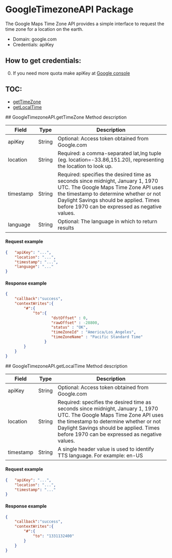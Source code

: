 # GoogleTimezoneAPI Package
The Google Maps Time Zone API provides a simple interface to request the time zone for a location on the earth.
* Domain: google.com
* Credentials: apiKey

## How to get credentials: 
0. If you need more quota make apiKey at [Google console](https://console.developers.google.com/flows/enableapi?apiid=timezone_backend&reusekey=true&pli=1)

## TOC: 
* [getTimeZone](#getTimeZone)
* [getLocalTime](#getLocalTime)
 
<a name="getTimeZone"/>
## GoogleTimezoneAPI.getTimeZone
Method description

| Field    | Type  | Description
|----------|-------|----------
| apiKey   | String| Optional: Access token obtained from Google.com
| location | String| Required: a comma-separated lat,lng tuple (eg. location=-33.86,151.20), representing the location to look up.
| timestamp| String| Required: specifies the desired time as seconds since midnight, January 1, 1970 UTC. The Google Maps Time Zone API uses the timestamp to determine whether or not Daylight Savings should be applied. Times before 1970 can be expressed as negative values.
| language | String| Optional: The language in which to return results

#### Request example
```json
{	"apiKey": "...",
	"location": "...",
	"timestamp": "...",
	"language": "..."
}
```
#### Response example
```json
{
	"callback":"success",
	"contextWrites":{
		"#":{
			"to":{
                    "dstOffset" : 0,
                    "rawOffset" : -28800,
                    "status" : "OK",
                    "timeZoneId" : "America/Los_Angeles",
                    "timeZoneName" : "Pacific Standard Time"
                 }
		}
	}
}
```

<a name="getLocalTime"/>
## GoogleTimezoneAPI.getLocalTime
Method description

| Field    | Type  | Description
|----------|-------|----------
| apiKey   | String| Optional: Access token obtained from Google.com
| location | String| Required: specifies the desired time as seconds since midnight, January 1, 1970 UTC. The Google Maps Time Zone API uses the timestamp to determine whether or not Daylight Savings should be applied. Times before 1970 can be expressed as negative values.
| timestamp| String| A single header value is used to identify TTS language. For example: en-US

#### Request example
```json
{	"apiKey": "...",
	"location": "...",
	"timestamp": "..."
}
```
#### Response example
```json
{
	"callback":"success",
	"contextWrites":{
		"#":{
			"to": "1331132400"
		}
	}
}
```

